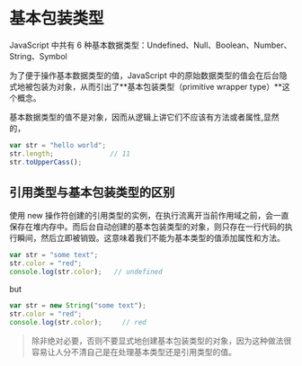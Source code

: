 # 基本包装类型

JavaScript 中共有 6 种基本数据类型：Undefined、Null、Boolean、Number、String、Symbol

为了便于操作基本数据类型的值，JavaScript 中的原始数据类型的值会在后台隐式地被包装为对象，从而引出了**基本包装类型（primitive wrapper type）**这个概念。

基本数据类型的值不是对象，因而从逻辑上讲它们不应该有方法或者属性,显然的，

```javascript
var str = "hello world";
str.length;              // 11
str.toUpperCass();
```

## 引用类型与基本包装类型的区别

使用 new 操作符创建的引用类型的实例，在执行流离开当前作用域之前，会一直保存在堆内存中。而后台自动创建的基本包装类型的对象，则只存在一行代码的执行瞬间，然后立即被销毁。这意味着我们不能为基本类型的值添加属性和方法。

```javascript
var str = "some text";
str.color = "red";
console.log(str.color);   // undefined
```

but

```javascript
var str = new String("some text");
str.color = "red";
console.log(str.color);     // red
```

> 除非绝对必要，否则不要显式地创建基本包装类型的对象，因为这种做法很容易让人分不清自己是在处理基本类型还是引用类型的值。
